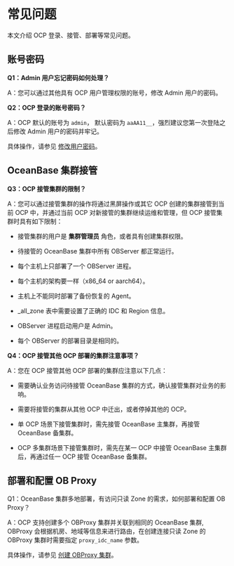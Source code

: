 常见问题
=========================

本文介绍 OCP 登录、接管、部署等常见问题。

账号密码
-------------------------

**Q1：Admin 用户忘记密码如何处理？**

A：您可以通过其他具有 OCP 用户管理权限的账号，修改 Admin 用户的密码。

**Q2：OCP 登录的账号密码？**

A：OCP 默认的账号为 `admin`， 默认密码为 `aaAA11__`，强烈建议您第一次登陆之后修改 Admin 用户的密码并牢记。

具体操作，请参见 [修改用户密码](10.system-management-features/9.change-user-password.md)。

OceanBase 集群接管
-----------------------------------

**Q3：OCP 接管集群的限制？**

A：您可以通过接管集群的操作将通过黑屏操作或其它 OCP 创建的集群接管到当前 OCP 中，并通过当前 OCP 对新接管的集群继续运维和管理，但 OCP 接管集群时具有如下限制：

* 接管集群的用户是 **集群管理员** 角色，或者具有创建集群权限。

* 待接管的 OceanBase 集群中所有 OBServer 都正常运行。

* 每个主机上只部署了一个 OBServer 进程。

* 每个主机的架构要一样（x86_64 or aarch64）。

* 主机上不能同时部署了备份恢复的 Agent。

* _all_zone 表中需要设置了正确的 IDC 和 Region 信息。

* OBServer 进程启动用户是 Admin。

* 每个 OBServer 的部署目录是相同的。

**Q4：OCP 接管其他 OCP 部署的集群注意事项？**

A：您在 OCP 接管其他 OCP 部署的集群应注意以下几点：

* 需要确认业务访问待接管 OceanBase 集群的方式，确认接管集群对业务的影响。

* 需要将接管的集群从其他 OCP 中迁出，或者停掉其他的 OCP。

* 单 OCP 场景下接管集群时，需先接管 OceanBase 主集群，再接管 OceanBase 备集群。

* OCP 多集群场景下接管集群时，需先在某一 OCP 中接管 OceanBase 主集群后，再通过任一 OCP 接管 OceanBase 备集群。

部署和配置 OB Proxy
-----------------------------------

Q1：OceanBase 集群多地部署，有访问只读 Zone 的需求，如何部署和配置 OB Proxy？

A：OCP 支持创建多个 OBProxy 集群并关联到相同的 OceanBase 集群, OBProxy 会根据机房、地域等信息来进行路由，在创建连接只读 Zone 的 OBProxy 集群时需要指定 `proxy_idc_name` 参数。

具体操作，请参见 [创建 OBProxy 集群](8.obproxy/1.create-an-obproxy-cluster-2.md)。
